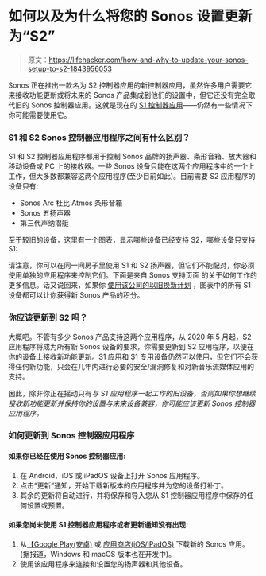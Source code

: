 # 如何以及为什么将您的 Sonos 设置更新为“S2”

> 原文：<https://lifehacker.com/how-and-why-to-update-your-sonos-setup-to-s2-1843956053>

Sonos 正在推出一款名为 S2 控制器应用的新控制器应用，虽然许多用户需要它来接收功能更新或将未来的 Sonos 产品集成到他们的设置中，但它还没有完全取代旧的 Sonos 控制器应用。这就是现在的 [S1 控制器应用](https://apps.apple.com/us/app/sonos-s1-controller/id293523031)——仍然有一些情况下你可能需要使用它。



### S1 和 S2 Sonos 控制器应用程序之间有什么区别？

S1 和 S2 控制器应用程序都用于控制 Sonos 品牌的扬声器、条形音箱、放大器和移动设备或 PC 上的接收器。一些 Sonos 设备只能在这两个应用程序中的一个上工作，但大多数都兼容这两个应用程序(至少目前如此)。目前需要 S2 应用程序的设备只有:

*   Sonos Arc 杜比 Atmos 条形音箱
*   Sonos 五扬声器
*   第三代声纳潜艇

至于较旧的设备，这里有一个图表，显示哪些设备已经支持 S2，哪些设备只支持 S1:

请注意，你可以在同一间房子里使用 S1 和 S2 扬声器，但它们不能配对，你必须使用单独的应用程序来控制它们。下面是来自 Sonos 支持页面 的关于如何工作的更多信息。话又说回来，如果你 [使用该公司的以旧换新计划](https://lifehacker.com/you-dont-have-to-brick-your-old-sonos-devices-anymore-1842213812) ，图表中的所有 S1 设备都可以让你获得新 Sonos 产品的积分。

### 你应该更新到 S2 吗？

大概吧。不管有多少 Sonos 产品支持这两个应用程序，从 2020 年 5 月起，S2 应用程序将成为所有新 Sonos 设备的要求，你需要更新到 S2 应用程序，以便在你的设备上接收新功能更新。S1 应用和 S1 专用设备仍然可以使用，但它们不会获得任何新功能，只会在几年内进行必要的安全/漏洞修复和对新音乐流媒体应用的支持。

因此，除非你正在摇动只有*与 S1 应用程序一起工作的旧设备，否则如果你想继续接收新功能更新并保持你的设置与未来设备兼容，你可能应该更新 Sonos 控制器应用程序。*

### 如何更新到 Sonos 控制器应用程序

#### **如果你已经在使用 Sonos 控制器应用:**

1.  在 Android、iOS 或 iPadOS 设备上打开 Sonos 应用程序。
2.  点击“更新”通知，开始下载新版本的应用程序并为您的设备打补丁。
3.  其余的更新将自动进行，并将保存和导入您从 S1 控制器应用程序中保存的任何设置或预置。

#### **如果您尚未使用 S1 控制器应用程序或者更新通知没有出现:**

1.  从[【Google Play(安卓)](https://play.google.com/store/apps/details?id=com.sonos.acr2) 或 [应用商店(iOS/iPadOS)](https://apps.apple.com/us/app/sonos/id1488977981#?platform=ipad) 下载新的 Sonos 应用。(据报道，Windows 和 macOS 版本也在开发中)。
2.  使用该应用程序来连接和设置您的扬声器和其他设备。